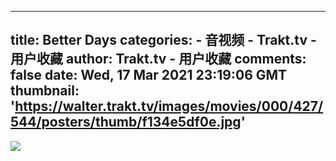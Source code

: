 
---
title: Better Days
categories: 
    - 音视频
    - Trakt.tv - 用户收藏
author: Trakt.tv - 用户收藏
comments: false
date: Wed, 17 Mar 2021 23:19:06 GMT
thumbnail: 'https://walter.trakt.tv/images/movies/000/427/544/posters/thumb/f134e5df0e.jpg'
---

<div>   
<img src="https://walter.trakt.tv/images/movies/000/427/544/posters/thumb/f134e5df0e.jpg" style="max-width: 100%;" referrerpolicy="no-referrer">  
</div>
            